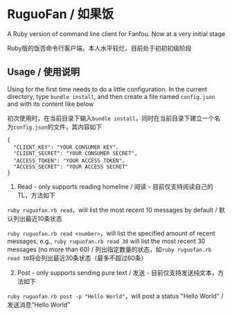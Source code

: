 # RuguoFan / 如果饭

A Ruby version of command line client for Fanfou. Now at a very initial stage

Ruby版的饭否命令行客户端，本人水平较烂，目前处于初初初级阶段

## Usage / 使用说明
Using for the first time needs to do a little configuration. In the current directory, type `bundle install`, and then create a file named `config.json` and with its content like below

初次使用时，在当前目录下输入`bundle install`，同时在当前目录下建立一个名为`config.json`的文件，其内容如下

```
{
  "CLIENT_KEY": "YOUR CONSUMER KEY"，
  "CLIENT_SECRET": "YOUR CONSUMER SECRET",
  "ACCESS_TOKEN": "YOUR ACCESS TOKEN"，
  "ACCESS_SECRET": "YOUR ACCESS SECRET"
}
```

1. Read - only supports reading homeline / 阅读 - 目前仅支持阅读自己的TL，方法如下

 `ruby ruguofan.rb read`，will list the most recent 10 messages by default / 默认列出最近10条状态

 `ruby ruguofan.rb read <number>`，will list the specified amount of recent messages, e.g., `ruby ruguofan.rb read 30` will list the most recent 30 messages (no more than 60) / 列出指定数量的状态，如`ruby ruguofan.rb read 30`将会列出最近30条状态（最多不超过60条）

2. Post - only supports sending pure text / 发送 - 目前仅支持发送纯文本，方法如下

 `ruby ruguofan.rb post -p "Hello World"`，will post a status "Hello World" / 发送消息“Hello World”
